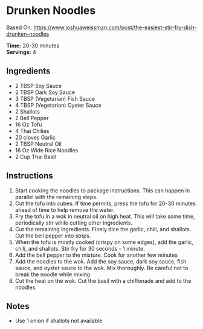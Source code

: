 # Drunken Noodles
Based On: https://www.joshuaweissman.com/post/the-easiest-stir-fry-dish-drunken-noodles

**Time:** 20-30 minutes
<br>
**Servings:** 4

## Ingredients
* 2 TBSP Soy Sauce
* 2 TBSP Dark Soy Sauce
* 3 TBSP (Vegetarian) Fish Sauce
* 4 TBSP (Vegetarian) Oyster Sauce
* 2 Shallots
* 2 Bell Pepper
* 16 Oz Tofu
* 4 Thai Chilies
* 20 cloves Garlic
* 2 TBSP Neutral Oil
* 16 Oz Wide Rice Noodles
* 2 Cup Thai Basil

## Instructions
1. Start cooking the noodles to package instructions. This can happen in parallel with the remaining steps.
2. Cut the tofu into cubes. If time permits, press the tofu for 20-30 minutes ahead of time to help remove the water.
3. Fry the tofu in a wok in neutral oil on high heat. This will take some time, periodically stir while cutting other ingredients.
4. Cut the remaining ingredients. Finely dice the garlic, chili, and shallots. Cut the bell pepper into strips.
5. When the tofu is mostly cooked (crispy on some edges), add the garlic, chili, and shallots. Stir fry for 30 seconds - 1 minute.
6. Add the bell pepper to the mixture. Cook for another few minutes
7. Add the noodles to the wok. Add the soy sauce, dark soy sauce, fish sauce, and oyster sauce to the wok. Mix thoroughly. Be careful not to break the noodle while mixing.
8. Cut the heat on the wok. Cut the basil with a chiffonade and add to the noodles.

## Notes
* Use 1 onion if shallots not available
